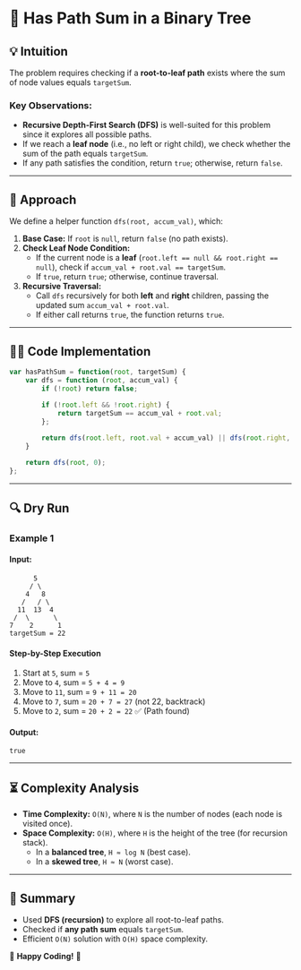 # 🌲 Has Path Sum in a Binary Tree

## 💡 Intuition  
The problem requires checking if a **root-to-leaf path** exists where the sum of node values equals `targetSum`.  

### Key Observations:
- **Recursive Depth-First Search (DFS)** is well-suited for this problem since it explores all possible paths.  
- If we reach a **leaf node** (i.e., no left or right child), we check whether the sum of the path equals `targetSum`.  
- If any path satisfies the condition, return `true`; otherwise, return `false`.

---

## 🚀 Approach  
We define a helper function `dfs(root, accum_val)`, which:
1. **Base Case:** If `root` is `null`, return `false` (no path exists).
2. **Check Leaf Node Condition:**  
   - If the current node is a **leaf** (`root.left == null && root.right == null`), check if `accum_val + root.val == targetSum`.  
   - If `true`, return `true`; otherwise, continue traversal.  
3. **Recursive Traversal:**  
   - Call `dfs` recursively for both **left** and **right** children, passing the updated sum `accum_val + root.val`.  
   - If either call returns `true`, the function returns `true`.

---

## 🧑‍💻 Code Implementation  
```javascript
var hasPathSum = function(root, targetSum) {
    var dfs = function (root, accum_val) {
        if (!root) return false;
        
        if (!root.left && !root.right) {
            return targetSum == accum_val + root.val;
        };

        return dfs(root.left, root.val + accum_val) || dfs(root.right, root.val + accum_val);
    }

    return dfs(root, 0);
};
```

---

## 🔍 Dry Run  
### Example 1  
#### **Input:**  
```plaintext
      5
     / \
    4   8
   /   / \
  11  13  4
 /  \      \
7    2      1
targetSum = 22
```
#### **Step-by-Step Execution**  
1. Start at `5`, sum = `5`
2. Move to `4`, sum = `5 + 4 = 9`
3. Move to `11`, sum = `9 + 11 = 20`
4. Move to `7`, sum = `20 + 7 = 27` (not 22, backtrack)
5. Move to `2`, sum = `20 + 2 = 22` ✅ (Path found)

#### **Output:**  
```plaintext
true
```

---

## ⏳ Complexity Analysis  
- **Time Complexity:** `O(N)`, where `N` is the number of nodes (each node is visited once).  
- **Space Complexity:** `O(H)`, where `H` is the height of the tree (for recursion stack).  
  - In a **balanced tree**, `H ≈ log N` (best case).  
  - In a **skewed tree**, `H ≈ N` (worst case).  

---

## 🎯 Summary  
- Used **DFS (recursion)** to explore all root-to-leaf paths.  
- Checked if **any path sum** equals `targetSum`.  
- Efficient `O(N)` solution with `O(H)` space complexity.  

🌳 **Happy Coding!** 🚀